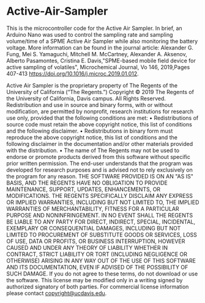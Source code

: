 # Active-Air-Sampler

This is the microcontroller code for the Active Air Sampler.  In brief, an Arduino Nano was used to control the sampling rate and sampling volume/time of a SPME Active Air Sampler while also monitoring the battery voltage.  More information can be found in the journal article:  Alexander G. Fung, Mei S. Yamaguchi, Mitchell M. McCartney, Alexander A. Aksenov, Alberto Pasamontes, Cristina E. Davis,"SPME-based mobile field device for active sampling of volatiles", Microchemical Journal, Vo 146, 2019,Pages 407-413
https://doi.org/10.1016/j.microc.2019.01.012.

Active Air Sampler is the proprietary property of The Regents of the University of California (“The Regents.”)
Copyright © 2019 The Regents of the University of California, Davis campus. All Rights Reserved.  
Redistribution and use in source and binary forms, with or without modification, are permitted by nonprofit, research institutions for research use only, provided that the following conditions are met:
•	Redistributions of source code must retain the above copyright notice, this list of conditions and the following disclaimer. 
•	Redistributions in binary form must reproduce the above copyright notice, this list of conditions and the following disclaimer in the documentation and/or other materials provided with the distribution. 
•	The name of The Regents may not be used to endorse or promote products derived from this software without specific prior written permission. 
The end-user understands that the program was developed for research purposes and is advised not to rely exclusively on the program for any reason.
THE SOFTWARE PROVIDED IS ON AN "AS IS" BASIS, AND THE REGENTS HAVE NO OBLIGATION TO PROVIDE MAINTENANCE, SUPPORT, UPDATES, ENHANCEMENTS, OR MODIFICATIONS. THE REGENTS SPECIFICALLY DISCLAIM ANY EXPRESS OR IMPLIED WARRANTIES, INCLUDING BUT NOT LIMITED TO, THE IMPLIED WARRANTIES OF MERCHANTABILITY, FITNESS FOR A PARTICULAR PURPOSE AND NONINFRINGEMENT. IN NO EVENT SHALL THE REGENTS BE LIABLE TO ANY PARTY FOR DIRECT, INDIRECT, SPECIAL, INCIDENTAL, EXEMPLARY OR CONSEQUENTIAL DAMAGES, INCLUDING BUT NOT LIMITED TO  PROCUREMENT OF SUBSTITUTE GOODS OR SERVICES, LOSS OF USE, DATA OR PROFITS, OR BUSINESS INTERRUPTION, HOWEVER CAUSED AND UNDER ANY THEORY OF LIABILITY WHETHER IN CONTRACT, STRICT LIABILITY OR TORT (INCLUDING NEGLIGENCE OR OTHERWISE) ARISING IN ANY WAY OUT OF THE USE OF THIS SOFTWARE AND ITS DOCUMENTATION, EVEN IF ADVISED OF THE POSSIBILITY OF SUCH DAMAGE. 
If you do not agree to these terms, do not download or use the software.  This license may be modified only in a writing signed by authorized signatory of both parties.
For commercial license information please contact copyright@ucdavis.edu.
